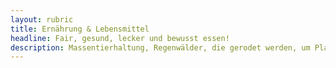 ```yaml
---
layout: rubric
title: Ernährung & Lebensmittel
headline: Fair, gesund, lecker und bewusst essen!
description: Massentierhaltung, Regenwälder, die gerodet werden, um Platz für Palmölplantagen zu schaffen oder von der Landwirtschaft durch Chemiedünger kontaminierte Flüsse, lassen manchen das Gefühl geben, egal was man isst, es ist falsch! Doch es gibt Ausnahmen! </hr> Hier findest du eine ausgewählte Liste von Anbietern und Produkte, bei denen du ein gutes-gewissen haben kannst. 
---
```

